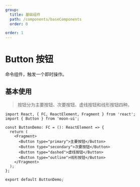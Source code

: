 ```yaml
---
group:
  title: 基础组件
  path: /components/baseComponents
  order: 0

order: 1
---
```


# Button 按钮

命令组件，触发一个即时操作。

## 基本使用

> 按钮分为主要按钮、次要按钮、虚线按钮和线形按钮四种。

```tsx
import React, { FC, ReactElement, Fragment } from 'react';
import { Button } from 'moon-ui';

const ButtonDemo: FC = (): ReactElement => {
  return (
    <Fragment>
      <Button type="primary">主要按钮</Button>
      <Button type="secondary">次要按钮</Button>
      <Button type="dashed">虚线按钮</Button>
      <Button type="outline">线形按钮</Button>
    </Fragment>
  );
};

export default ButtonDemo;
```

<!-- import React, { Fragment, FC, ReactElement,  } from 'react';
import { Button } from 'moon-ui';
import { CaretRightOutlined } from '@ant-design/icons';

const ButtonGroup = Button.Group

export default () => {
  return (
    <>
      <Button
        type="primary"
        onClick={() => {
          console.log('!isLoading', !isLoading);
          setIsLoading(!isLoading);
        }}
      >
        测试
      </Button>
      <Button type="secondary" loading={isLoading}>
        测试
      </Button>
      <Button type="dashed" loading={isLoading}>
        测试
      </Button>
      <Button type="outline" loading={isLoading}>
        测试
      </Button>

      <Button
        size="small"
        type="primary"
        onClick={() => {
          console.log('!isLoading', !isLoading);
          setIsLoading(!isLoading);
        }}
      >
        测试
      </Button>
      <Button
        onClick={() => {
          console.log('!isLoading', !isLoading);
          setIsLoading(!isLoading);
        }}
      >
        测试
      </Button>
      <Button
        size="large"
        type="primary"
        onClick={() => {
          console.log('!isLoading', !isLoading);
          setIsLoading(!isLoading);
        }}
      >
        测试
      </Button>

      <Button
        size="small"
        type="primary"
        shape="circle"
        onClick={() => {
          console.log('!isLoading', !isLoading);
          setIsLoading(!isLoading);
        }}
      >
        测
      </Button>

      <Button
        type="primary"
        shape="circle"
        onClick={() => {
          console.log('!isLoading', !isLoading);
          setIsLoading(!isLoading);
        }}
      >
        测
      </Button>

      <Button
        size="large"
        type="primary"
        shape="circle"
        onClick={() => {
          console.log('!isLoading', !isLoading);
          setIsLoading(!isLoading);
        }}
      >
        测试
      </Button>

      <Button
        size="small"
        type="primary"
        shape="round"
        onClick={() => {
          console.log('!isLoading', !isLoading);
          setIsLoading(!isLoading);
        }}
      >
        测试
      </Button>

      <Button
        type="primary"
        shape="round"
        onClick={() => {
          console.log('!isLoading', !isLoading);
          setIsLoading(!isLoading);
        }}
      >
        测试
      </Button>

      <Button
        size="large"
        type="primary"
        shape="round"
        onClick={() => {
          console.log('!isLoading', !isLoading);
          setIsLoading(!isLoading);
        }}
      >
        测试
      </Button>

      <Button
        status="success"
        type="primary"
        onClick={() => {
          console.log('!isLoading', !isLoading);
          setIsLoading(!isLoading);
        }}
      >
        测试
      </Button>

      <Button
        status="danger"
        type="primary"
        onClick={() => {
          console.log('!isLoading', !isLoading);
          setIsLoading(!isLoading);
        }}
      >
        测试
      </Button>

      <Button
        status="warning"
        type="primary"
        onClick={() => {
          console.log('!isLoading', !isLoading);
          setIsLoading(!isLoading);
        }}
      >
        测试
      </Button>

      <Button
        status="success"
        type="secondary"
        onClick={() => {
          console.log('!isLoading', !isLoading);
          setIsLoading(!isLoading);
        }}
      >
        测试
      </Button>

      <Button
        status="danger"
        type="secondary"
        onClick={() => {
          console.log('!isLoading', !isLoading);
          setIsLoading(!isLoading);
        }}
      >
        测试
      </Button>

      <Button
        status="warning"
        type="secondary"
        onClick={() => {
          console.log('!isLoading', !isLoading);
          setIsLoading(!isLoading);
        }}
      >
        测试
      </Button>

      <Button
        status="success"
        type="dashed"
        onClick={() => {
          console.log('!isLoading', !isLoading);
          setIsLoading(!isLoading);
        }}
      >
        测试
      </Button>

      <Button
        status="danger"
        type="dashed"
        onClick={() => {
          console.log('!isLoading', !isLoading);
          setIsLoading(!isLoading);
        }}
      >
        测试
      </Button>

      <Button
        status="warning"
        type="dashed"
        onClick={() => {
          console.log('!isLoading', !isLoading);
          setIsLoading(!isLoading);
        }}
      >
        测试
      </Button>

      <Button
        status="success"
        type="outline"
        onClick={() => {
          console.log('!isLoading', !isLoading);
          setIsLoading(!isLoading);
        }}
      >
        测试
      </Button>

      <Button
        status="danger"
        type="outline"
        onClick={() => {
          console.log('!isLoading', !isLoading);
          setIsLoading(!isLoading);
        }}
      >
        测试
      </Button>

      <Button
        status="warning"
        type="outline"
        onClick={() => {
          console.log('!isLoading', !isLoading);
          setIsLoading(!isLoading);
        }}
      >
        测试
      </Button>

      <Button
        disabled
        type="primary"
        onClick={() => {
          console.log('!isLoading', !isLoading);
          setIsLoading(!isLoading);
        }}
      >
        测试
      </Button>

      <Button
        disabled
        type="secondary"
        onClick={() => {
          console.log('!isLoading', !isLoading);
          setIsLoading(!isLoading);
        }}
      >
        测试
      </Button>

      <ButtonGroup>
        <Button type="primary">按钮组合</Button>
        <Button type="primary">按钮组合</Button>
        <Button type="primary">按钮组合</Button>
        <Button type="primary">按钮组合</Button>
      </ButtonGroup>
      <ButtonGroup>
        <Button type="secondary">按钮组合</Button>
        <Button type="secondary">按钮组合</Button>
        <Button type="secondary">按钮组合</Button>
        <Button type="secondary">按钮组合</Button>
      </ButtonGroup>
      <ButtonGroup>
        <Button type="dashed">按钮组合</Button>
        <Button type="dashed">按钮组合</Button>
        <Button type="dashed">按钮组合</Button>
        <Button type="dashed">按钮组合</Button>
      </ButtonGroup>

      <ButtonGroup>
        <Button type="primary" size="small" shape="round">
          按钮组合
        </Button>
        <Button type="primary" size="small" shape="round">
          按钮组合
        </Button>
        <Button type="primary" size="small" shape="round">
          按钮组合
        </Button>
        <Button type="primary" size="small" shape="round">
          按钮组合
        </Button>
      </ButtonGroup>

      <ButtonGroup>
        <Button type="secondary" shape="round">
          按钮组合
        </Button>
        <Button type="secondary" shape="round">
          按钮组合
        </Button>
        <Button type="secondary" shape="round">
          按钮组合
        </Button>
        <Button type="secondary" shape="round">
          按钮组合
        </Button>
      </ButtonGroup>

      <ButtonGroup>
        <Button type="outline" size="small" shape="round">
          按钮组合
        </Button>
        <Button type="outline" size="small" shape="round">
          按钮组合
        </Button>
        <Button type="outline" size="small" shape="round">
          按钮组合
        </Button>
        <Button type="outline" size="small" shape="round">
          按钮组合
        </Button>
      </ButtonGroup>

      <ButtonGroup>
        <Button type="outline" size="medium" shape="round">
          按钮组合
        </Button>
        <Button type="outline" size="medium" shape="round">
          按钮组合
        </Button>
        <Button type="outline" size="medium" shape="round">
          按钮组合
        </Button>
        <Button type="outline" size="medium" shape="round">
          按钮组合
        </Button>
      </ButtonGroup>

      <ButtonGroup>
        <Button type="outline" size="large" shape="round">
          按钮组合
        </Button>
        <Button type="outline" size="large" shape="round">
          按钮组合
        </Button>
        <Button type="outline" size="large" shape="round">
          按钮组合
        </Button>
        <Button type="outline" size="large" shape="round">
          按钮组合
        </Button>
      </ButtonGroup>
    </>
  );
}; -->

<API></API>
